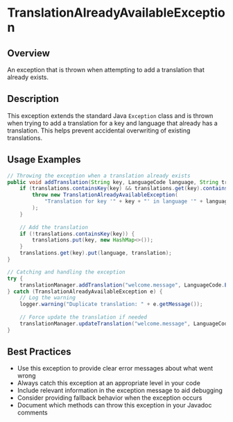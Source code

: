 # TranslationAlreadyAvailableException

## Overview

An exception that is thrown when attempting to add a translation that already exists.

## Description

This exception extends the standard Java `Exception` class and is thrown when trying to add a translation for a key and language that already has a translation. This helps prevent accidental overwriting of existing translations.

## Usage Examples

```java
// Throwing the exception when a translation already exists
public void addTranslation(String key, LanguageCode language, String translation) throws TranslationAlreadyAvailableException {
    if (translations.containsKey(key) && translations.get(key).containsKey(language)) {
        throw new TranslationAlreadyAvailableException(
            "Translation for key '" + key + "' in language '" + language + "' already exists"
        );
    }
    
    // Add the translation
    if (!translations.containsKey(key)) {
        translations.put(key, new HashMap<>());
    }
    translations.get(key).put(language, translation);
}

// Catching and handling the exception
try {
    translationManager.addTranslation("welcome.message", LanguageCode.EN, "Welcome to the server!");
} catch (TranslationAlreadyAvailableException e) {
    // Log the warning
    logger.warning("Duplicate translation: " + e.getMessage());
    
    // Force update the translation if needed
    translationManager.updateTranslation("welcome.message", LanguageCode.EN, "Welcome to the server!");
}
```

## Best Practices

- Use this exception to provide clear error messages about what went wrong
- Always catch this exception at an appropriate level in your code
- Include relevant information in the exception message to aid debugging
- Consider providing fallback behavior when the exception occurs
- Document which methods can throw this exception in your Javadoc comments